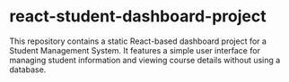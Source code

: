 # react-student-dashboard-project
This repository contains a static React-based dashboard project for a Student Management System. It features a simple user interface for managing student information and viewing course details without using a database.
